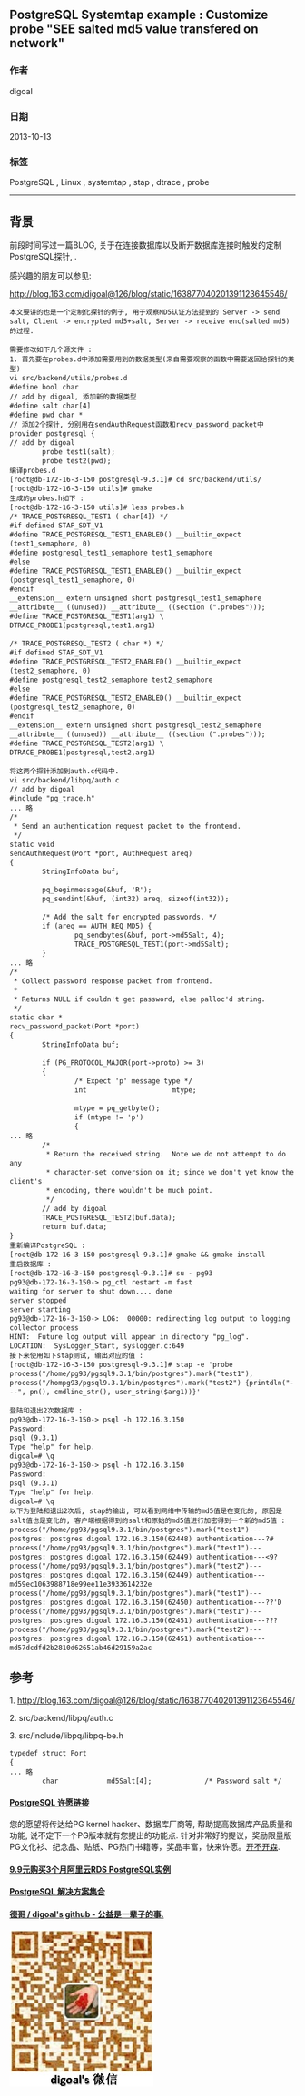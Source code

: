 ## PostgreSQL Systemtap example : Customize probe "SEE salted md5 value transfered on network"  
                                               
### 作者                                           
digoal                                             
                                         
### 日期                                                            
2013-10-13                                         
                                          
### 标签                                         
PostgreSQL , Linux , systemtap , stap , dtrace , probe                                          
                                                                           
----                                                   
                                                                                       
## 背景           
前段时间写过一篇BLOG, 关于在连接数据库以及断开数据库连接时触发的定制PostgreSQL探针, .  
  
感兴趣的朋友可以参见:  
  
  
http://blog.163.com/digoal@126/blog/static/163877040201391123645546/  
  
```  
本文要讲的也是一个定制化探针的例子, 用于观察MD5认证方法提到的 Server -> send salt, Client -> encrypted md5+salt, Server -> receive enc(salted md5) 的过程.  
  
需要修改如下几个源文件 :   
1. 首先要在probes.d中添加需要用到的数据类型(来自需要观察的函数中需要返回给探针的类型)  
vi src/backend/utils/probes.d  
#define bool char  
// add by digoal, 添加新的数据类型  
#define salt char[4]  
#define pwd char *  
// 添加2个探针, 分别用在sendAuthRequest函数和recv_password_packet中  
provider postgresql {  
// add by digoal  
        probe test1(salt);  
        probe test2(pwd);  
编译probes.d  
[root@db-172-16-3-150 postgresql-9.3.1]# cd src/backend/utils/  
[root@db-172-16-3-150 utils]# gmake  
生成的probes.h如下 :   
[root@db-172-16-3-150 utils]# less probes.h  
/* TRACE_POSTGRESQL_TEST1 ( char[4]) */  
#if defined STAP_SDT_V1  
#define TRACE_POSTGRESQL_TEST1_ENABLED() __builtin_expect (test1_semaphore, 0)  
#define postgresql_test1_semaphore test1_semaphore  
#else  
#define TRACE_POSTGRESQL_TEST1_ENABLED() __builtin_expect (postgresql_test1_semaphore, 0)  
#endif  
__extension__ extern unsigned short postgresql_test1_semaphore __attribute__ ((unused)) __attribute__ ((section (".probes")));  
#define TRACE_POSTGRESQL_TEST1(arg1) \  
DTRACE_PROBE1(postgresql,test1,arg1)  
  
/* TRACE_POSTGRESQL_TEST2 ( char *) */  
#if defined STAP_SDT_V1  
#define TRACE_POSTGRESQL_TEST2_ENABLED() __builtin_expect (test2_semaphore, 0)  
#define postgresql_test2_semaphore test2_semaphore  
#else  
#define TRACE_POSTGRESQL_TEST2_ENABLED() __builtin_expect (postgresql_test2_semaphore, 0)  
#endif  
__extension__ extern unsigned short postgresql_test2_semaphore __attribute__ ((unused)) __attribute__ ((section (".probes")));  
#define TRACE_POSTGRESQL_TEST2(arg1) \  
DTRACE_PROBE1(postgresql,test2,arg1)  
  
将这两个探针添加到auth.c代码中.  
vi src/backend/libpq/auth.c  
// add by digoal  
#include "pg_trace.h"  
... 略  
/*  
 * Send an authentication request packet to the frontend.  
 */  
static void  
sendAuthRequest(Port *port, AuthRequest areq)  
{  
        StringInfoData buf;  
  
        pq_beginmessage(&buf, 'R');  
        pq_sendint(&buf, (int32) areq, sizeof(int32));  
  
        /* Add the salt for encrypted passwords. */  
        if (areq == AUTH_REQ_MD5) {  
                pq_sendbytes(&buf, port->md5Salt, 4);  
                TRACE_POSTGRESQL_TEST1(port->md5Salt);  
        }  
... 略  
/*  
 * Collect password response packet from frontend.  
 *  
 * Returns NULL if couldn't get password, else palloc'd string.  
 */  
static char *  
recv_password_packet(Port *port)  
{  
        StringInfoData buf;  
  
        if (PG_PROTOCOL_MAJOR(port->proto) >= 3)  
        {  
                /* Expect 'p' message type */  
                int                     mtype;  
  
                mtype = pq_getbyte();  
                if (mtype != 'p')  
                {  
... 略  
        /*  
         * Return the received string.  Note we do not attempt to do any  
         * character-set conversion on it; since we don't yet know the client's  
         * encoding, there wouldn't be much point.  
         */  
        // add by digoal  
        TRACE_POSTGRESQL_TEST2(buf.data);  
        return buf.data;  
}  
重新编译PostgreSQL :   
[root@db-172-16-3-150 postgresql-9.3.1]# gmake && gmake install  
重启数据库 :   
[root@db-172-16-3-150 postgresql-9.3.1]# su - pg93  
pg93@db-172-16-3-150-> pg_ctl restart -m fast  
waiting for server to shut down.... done  
server stopped  
server starting  
pg93@db-172-16-3-150-> LOG:  00000: redirecting log output to logging collector process  
HINT:  Future log output will appear in directory "pg_log".  
LOCATION:  SysLogger_Start, syslogger.c:649  
接下来使用如下stap测试, 输出对应的值 :   
[root@db-172-16-3-150 postgresql-9.3.1]# stap -e 'probe process("/home/pg93/pgsql9.3.1/bin/postgres").mark("test1"), process("/hompg93/pgsql9.3.1/bin/postgres").mark("test2") {printdln("---", pn(), cmdline_str(), user_string($arg1))}'  
  
登陆和退出2次数据库 :   
pg93@db-172-16-3-150-> psql -h 172.16.3.150  
Password:   
psql (9.3.1)  
Type "help" for help.  
digoal=# \q  
pg93@db-172-16-3-150-> psql -h 172.16.3.150  
Password:   
psql (9.3.1)  
Type "help" for help.  
digoal=# \q  
以下为登陆和退出2次后, stap的输出, 可以看到网络中传输的md5值是在变化的, 原因是salt值也是变化的, 客户端根据得到的salt和原始的md5值进行加密得到一个新的md5值 :   
process("/home/pg93/pgsql9.3.1/bin/postgres").mark("test1")---postgres: postgres digoal 172.16.3.150(62448) authentication---?#  
process("/home/pg93/pgsql9.3.1/bin/postgres").mark("test1")---postgres: postgres digoal 172.16.3.150(62449) authentication---<9?  
process("/home/pg93/pgsql9.3.1/bin/postgres").mark("test2")---postgres: postgres digoal 172.16.3.150(62449) authentication---md59ec1063988718e99ee11e3933614232e  
process("/home/pg93/pgsql9.3.1/bin/postgres").mark("test1")---postgres: postgres digoal 172.16.3.150(62450) authentication---??'D  
process("/home/pg93/pgsql9.3.1/bin/postgres").mark("test1")---postgres: postgres digoal 172.16.3.150(62451) authentication---???process("/home/pg93/pgsql9.3.1/bin/postgres").mark("test2")---postgres: postgres digoal 172.16.3.150(62451) authentication---md57dcdfd2b2810d62651ab46d29159a2ac  
```  
  
## 参考  
1\. http://blog.163.com/digoal@126/blog/static/163877040201391123645546/  
  
2\. src/backend/libpq/auth.c  
  
3\. src/include/libpq/libpq-be.h  
  
```  
typedef struct Port  
{  
... 略  
        char            md5Salt[4];             /* Password salt */  
```  
    
  
  
  
  
  
  
  
  
  
  
  
  
  
  
  
  
  
  
  
  
  
  
  
  
  
  
  
  
  
  
  
  
  
  
  
  
  
  
  
  
  
  
  
  
  
  
  
  
  
  
  
  
  
  
  
  
  
  
  
  
  
  
  
  
  
  
  
  
  
  
  
  
  
#### [PostgreSQL 许愿链接](https://github.com/digoal/blog/issues/76 "269ac3d1c492e938c0191101c7238216")
您的愿望将传达给PG kernel hacker、数据库厂商等, 帮助提高数据库产品质量和功能, 说不定下一个PG版本就有您提出的功能点. 针对非常好的提议，奖励限量版PG文化衫、纪念品、贴纸、PG热门书籍等，奖品丰富，快来许愿。[开不开森](https://github.com/digoal/blog/issues/76 "269ac3d1c492e938c0191101c7238216").  
  
  
#### [9.9元购买3个月阿里云RDS PostgreSQL实例](https://www.aliyun.com/database/postgresqlactivity "57258f76c37864c6e6d23383d05714ea")
  
  
#### [PostgreSQL 解决方案集合](https://yq.aliyun.com/topic/118 "40cff096e9ed7122c512b35d8561d9c8")
  
  
#### [德哥 / digoal's github - 公益是一辈子的事.](https://github.com/digoal/blog/blob/master/README.md "22709685feb7cab07d30f30387f0a9ae")
  
  
![digoal's wechat](../pic/digoal_weixin.jpg "f7ad92eeba24523fd47a6e1a0e691b59")
  
